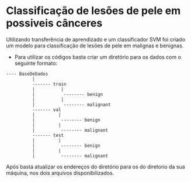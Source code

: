 # Classificação de lesões de pele em possiveis cânceres
Utilizando transferência de aprendizado e um classificador SVM foi criado um modelo para classificação de lesões de pele em malignas e benignas.

- Para utilizar os códigos basta criar um diretório para os dados com o seguinte formato:
```
---- BaseDeDados
          |
          ------- train
          |          |
          |           -------- benign
          |          |
          |           -------- malignant
          ------- val
          |         |
          |          -------- benign
          |         |
          |          -------- malignant
          ------- test
          |         |
          |          -------- benign
          |         |
          |          -------- malignant
  ```       
 Após basta atualizar os endereços do diretório para os do diretorio da sua máquina, nos dois arquivos disponibilizados.
